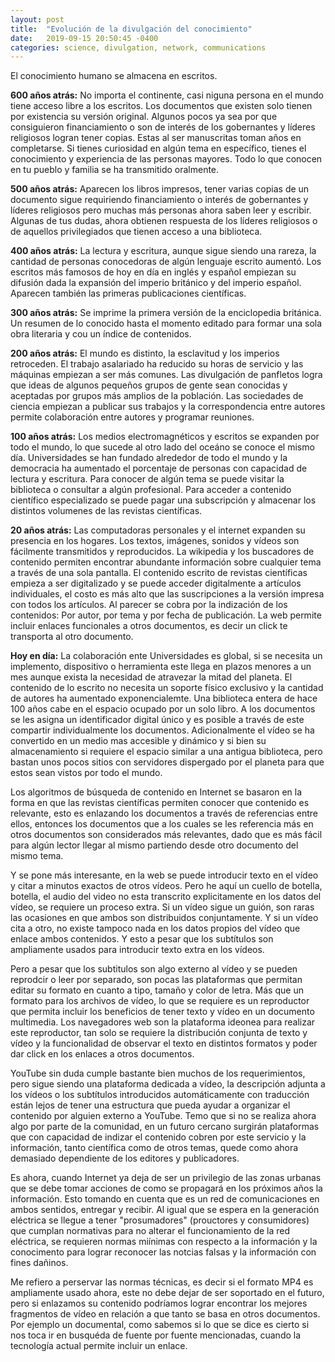 ```yaml
---
layout: post
title:  "Evolución de la divulgación del conocimiento"
date:   2019-09-15 20:50:45 -0400
categories: science, divulgation, network, communications
---
```


El conocimiento humano se almacena en escritos.

**600 años atrás:** No importa el continente, casi niguna persona en el mundo tiene acceso libre a los escritos. Los documentos que existen solo tienen 
por existencia su versión original. Algunos pocos ya sea por que consiguieron financiamiento o son de interés de los gobernantes y líderes
religiosos logran tener copias. Estas al ser manuscritas toman años en completarse. 
Si tienes curiosidad en algún tema en específico, tienes el conocimiento y experiencia de las personas mayores. 
Todo lo que conocen en tu pueblo y familia se ha transmitido oralmente.

**500 años atrás:** Aparecen los libros impresos, tener varias copias de un documento sigue requiriendo financiamiento o interés de gobernantes y
líderes religiosos pero muchas más personas ahora saben leer y escribir.
Algunas de tus dudas, ahora obtienen respuesta de los líderes religiosos o de aquellos privilegiados que tienen acceso a una biblioteca.

**400 años atrás:** La lectura y escritura, aunque sigue siendo una rareza, la cantidad de personas conocedoras de algún lenguaje escrito aumentó.
Los escritos más famosos de hoy en día en inglés y español empiezan su difusión dada la expansión del imperio británico y del imperio español.
Aparecen también las primeras publicaciones científicas.

**300 años atrás:** Se imprime la primera versión de la enciclopedia británica. Un resumen de lo conocido hasta el momento editado para formar
una sola obra literaria y cou un índice de contenidos.

**200 años atrás:** El mundo es distinto, la esclavitud y los imperios retroceden. El trabajo asalariado ha reducido su horas de servicio y 
las máquinas empiezan a ser más comunes. Las divulgación de panfletos logra que ideas de algunos pequeños grupos de gente sean conocidas y
aceptadas por grupos más amplios de la población. Las sociedades de ciencia empiezan a publicar sus trabajos y la correspondencia entre autores
permite colaboración entre autores y programar reuniones. 

**100 años atrás:** Los medios electromagnéticos y escritos se expanden por todo el mundo, lo que sucede al otro lado del oceáno se conoce el mismo 
día. Universidades se han fundado alrededor de todo el mundo y la democracia ha aumentado el porcentaje de personas con capacidad de lectura y
escritura.  Para conocer de algún tema se puede visitar la biblioteca o consultar a algún profesional. Para acceder a contenido científico 
especializado se puede pagar una subscripción y almacenar los distintos volumenes de las revistas científicas. 

**20 años atrás:** Las computadoras personales y el internet expanden su presencia en los hogares. Los textos, imágenes, sonidos y vídeos son 
fácilmente transmitidos y reproducidos. La wikipedia y los buscadores de contenido permiten encontrar abundante información sobre cualquier tema 
a través de una sola pantalla.  El contenido escrito de revistas científicas empieza a ser digitalizado y se puede acceder digitalmente 
a artículos individuales, el costo es más alto que las suscripciones a la versión impresa con todos los artículos. Al parecer se cobra  por la
indización de los contenidos: Por autor, por tema y por fecha de publicación.
La web permite incluir enlaces funcionales a otros documentos, es decir un click te transporta al otro documento.

**Hoy en día:** La colaboración ente Universidades es global, si se necesita un implemento, dispositivo o herramienta este llega en plazos
menores a un mes aunque exista la necesidad de atravezar la mitad del planeta. El contenido de lo escrito no necesita un soporte físico exclusivo y 
la cantidad de autores ha aumentado exponencialemte.
Una biblioteca entera de hace 100 años cabe en el espacio ocupado por un solo libro. A los documentos se les asigna un identificador digital único 
y es posible a través de este compartir individualmente los documentos. 
Adicionalmente el vídeo se ha convertido en un medio mas accesible y dinámico y si bien su almacenamiento si requiere el espacio similar a una antigua biblioteca, pero bastan unos pocos sitios
con servidores dispergado por el planeta para que estos sean vistos por todo el mundo. 

Los algoritmos de búsqueda de contenido en Internet se basaron en la forma en que las revistas científicas permiten conocer 
que contenido es relevante, esto es enlazando los documentos a través de referencias entre ellos, entonces los documentos que a los cuales
se les referencia más en otros documentos son considerados más relevantes, dado que es más fácil para algún lector llegar al mismo partiendo
desde otro documento del mismo tema.


Y se pone más interesante, en la web se puede introducir texto en el vídeo y citar a minutos exactos de otros vídeos. Pero he aquí un cuello de botella,
botella, el audio del video no esta transcrito explicitamente en los datos del vídeo, se requiere un proceso extra. Si un vídeo sigue
un guión, son raras las ocasiones en que ambos son distribuidos conjuntamente. Y si un vídeo cita a otro, no existe tampoco nada en los datos
propios del vídeo que enlace ambos contenidos. Y esto a pesar que los subtítulos son ampliamente usados para introducir 
texto extra en los vídeos.

Pero a pesar que los subtitulos son algo externo al vídeo y se pueden reprodcir o leer por separado, son pocas las plataformas que permitan editar su formato en 
cuanto a tipo, tamaño y color de letra. Más que un formato para los archivos de vídeo, lo que se requiere es un reproductor que permita incluir
los beneficios de tener texto y vídeo en un documento multimedia. Los navegadores web son la plataforma ideonea para realizar este reproductor,
tan solo se requiere la distribución conjunta de texto y vídeo y la funcionalidad de observar el texto en distintos formatos y poder dar click en los 
enlaces a otros documentos.


YouTube sin duda cumple bastante bien muchos de los requerimientos, pero sigue siendo una plataforma dedicada a vídeo, la descripción adjunta a
los vídeos o los subtítulos introducidos automáticamente con traducción están lejos de tener una estructura que pueda ayudar a organizar el
contenido por alguien externo a YouTube. Temo que si no se realiza ahora algo por parte de la comunidad, en un futuro cercano surgirán plataformas
que con capacidad de indizar el contenido cobren por este servicio y la información, tanto científica como de otros temas, quede como ahora demasiado dependiente de los editores
y publicadores.

Es ahora, cuando Internet ya deja de ser un privilegio de las zonas urbanas que se debe tomar acciones de como se propagará en los próximos años la
información. Esto tomando en cuenta que es un red de comunicaciones en ambos sentidos, entregar y recibir. Al igual que se espera en la generación
eléctrica se llegue a tener "prosumadores" (prouctores y consumidores) que cumplan normativas para no alterar el funcionamiento de la red eléctrica,
se requieren normas miínimas con respecto a la información y la conocimento para lograr reconocer las notcias falsas y la información con fines dañinos.

Me refiero a perservar las normas técnicas, es decir si el formato MP4 es ampliamente usado ahora, este no debe dejar de ser soportado en el futuro,
pero si enlazamos su contenido podríamos lograr encontrar los mejores fragmentos de vídeo en relación a que tanto se basa en otros documentos.
Por ejemplo un documental, como sabemos si lo que se dice es cierto si nos toca ir en busquéda de fuente por fuente mencionadas, cuando la tecnología actual
permite incluir un enlace.








